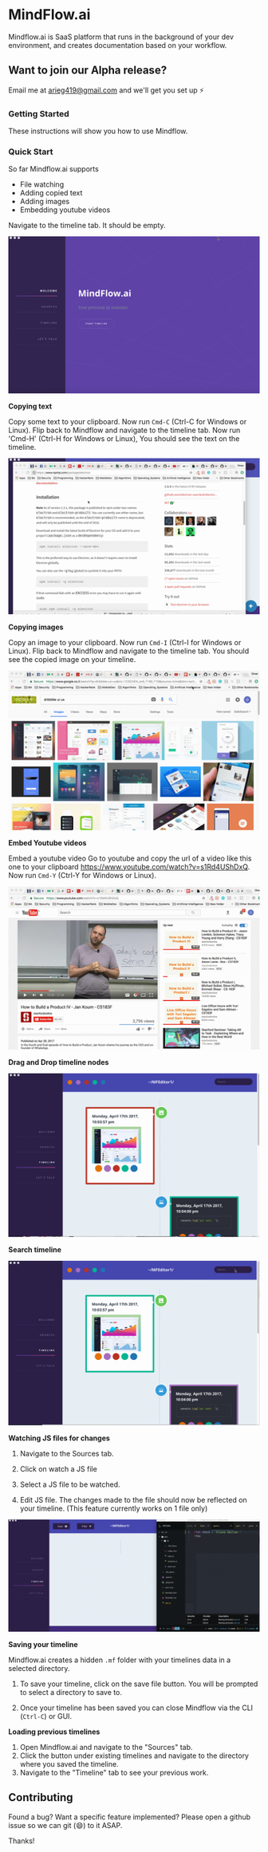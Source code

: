 # MindFlow.ai
Mindflow.ai is SaaS platform that runs in the background of your dev environment, and creates documentation based on your workflow.

## Want to join our Alpha release?
Email me at arieg419@gmail.com and we'll get you set up :zap:

### Getting Started

These instructions will show you how to use Mindflow.

### Quick Start

So far Mindflow.ai supports 
* File watching 
* Adding copied text 
* Adding images  
* Embedding youtube videos

Navigate to the timeline tab. It should be empty.

![Getting Started](https://github.com/Arieg419/Mindflow.ai/blob/master/assets/img/mindflow_intro.gif "Get started")

**Copying text**

Copy some text to your clipboard. Now run `Cmd-C` (Ctrl-C for Windows or Linux). Flip back to Mindflow and navigate to the timeline tab.
Now run 'Cmd-H' (Ctrl-H for Windows or Linux), You should see the text on the timeline.

![Copy text](https://github.com/Arieg419/Mindflow.ai/blob/master/assets/img/mindflow_copytext.gif "Copy text")


**Copying images**

Copy an image to your clipboard. Now run `Cmd-I` (Ctrl-I for Windows or Linux). Flip back to Mindflow and navigate to the timeline tab. You should see the copied image on your timeline.

![Copy images](https://github.com/Arieg419/Mindflow.ai/blob/master/assets/img/mindflow_copyimage.gif "Get started")

**Embed Youtube videos**

Embed a youtube video Go to youtube and copy the url of a video like this one to your clipboard https://www.youtube.com/watch?v=s1Rd4UShDxQ. Now run `Cmd-Y` (Ctrl-Y for Windows or Linux).

![Embed yt vid](https://github.com/Arieg419/Mindflow.ai/blob/master/assets/img/mindflow_video.gif "Get started")

**Drag and Drop timeline nodes**

![d&d](https://github.com/Arieg419/Mindflow.ai/blob/master/assets/img/mindflow_dragAndDrop.gif "Get started")

**Search timeline**

![Search timeline](https://github.com/Arieg419/Mindflow.ai/blob/master/assets/img/mindflow_search.gif "Search timeline")


**Watching JS files for changes**

1. Navigate to the Sources tab.

2. Click on watch a JS file

3. Select a JS file to be watched.

4. Edit JS file. The changes made to the file should now be reflected on your timeline.
(This feature currently works on 1 file only)

![File Change](https://github.com/Arieg419/Mindflow.ai/blob/master/assets/img/mindflow_code_snippet.gif "File Change")

**Saving your timeline**

Mindflow.ai creates a hidden `.mf` folder with your timelines data in a selected directory.

1. To save your timeline, click on the save file button. You will be prompted to select a directory to save to.

2. Once your timeline has been saved you can close Mindflow via the CLI (`Ctrl-C`) or GUI.

**Loading previous timelines**
 1. Open Mindflow.ai and navigate to the "Sources" tab.
 2. Click the button under existing timelines and navigate to the directory where you saved the timeline.
 3. Navigate to the "Timeline" tab to see your previous work.

## Contributing

Found a bug? Want a specific feature implemented? Please open a github issue so we can git (😄) to it ASAP.

Thanks!

